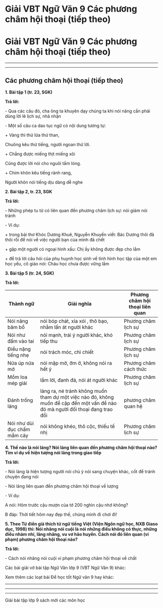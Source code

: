 # Giải VBT Ngữ Văn 9 Các phương châm hội thoại (tiếp theo)

# Giải VBT Ngữ Văn 9 Các phương châm hội thoại (tiếp theo)

* * *

* * *

## Các phương châm hội thoại (tiếp theo)

**1\. Bài tập 1 (tr. 23, SGK)**

**Trả lời:**

\- Qua các câu đó, cha ông ta khuyên dạy chúng ta khi nói năng cần phải dùng lời lẽ lịch sự, nhã nhặn

\- Một số câu ca dao tục ngữ có nội dung tương tự:

\+ Vàng thì thử lửa thử than, 

Chuông kêu thử tiếng, người ngoan thử lời. 

\+ Chẳng được miếng thịt miếng xôi 

Cũng được lời nói cho nguôi tấm lòng. 

\+ Chim khôn kêu tiếng rảnh rang, 

Người khôn nói tiếng dịu dàng dễ nghe

**2\. Bài tập 2, tr. 23, SGK**

**Trả lời:**

\- Những phép tu từ có liên quan đến phương châm lịch sự: nói giảm nói tránh

\- Ví dụ:

\+ trong bài thơ Khóc Dương Khuê, Nguyễn Khuyến viết: Bác Dương thôi đã thôi rồi để nói về việc người bạn của mình đã chết

\+ gặp một người có ngoại hình xấu: Chị ấy không được đẹp cho lắm

\+ để trả lời câu hỏi của phụ huynh học sinh về tình hình học tập của một em học yếu, cô giáo nói: Cháu học chưa được vững lắm

**3\. Bài tập 5 (tr. 24, SGK)**

**Trả lời:**

Thành ngữ  | Giải nghĩa | Phương châm hội thoại liên quan  
---|---|---  
Nói năng băm bổ | nói bóp chát, xỉa xói , thô bạo, nhằm lấn át người khác | Phương châm lịch sự  
Nói như đấm vào tai | nói mạnh, trái ý người khác, khó tiếp thu  | Phương châm lịch sự  
Điều nặng tiếng nhẹ | nói trách móc, chì chiết | Phương châm lịch sự  
Nửa úp nửa mở | nói mập mờ, ỡm ờ, không nói ra hết ý  | Phương châm cách thức  
Mồm loa mép giải | lắm lời, đanh đá, nói át người khác | Phương châm lịch sự  
Đánh trống lảng | lảng ra, né tránh không muốn tham dự một việc nào đó, không muốn đề cập đến một vấn đề nào đó mà người đối thoại đang trao đổi  | phương châm quan hệ  
Nói như dùi đục chấm mắm cáy | nói không khéo, thô cộc, thiếu tế nhị | Phương châm lịch sự  
  
**4\. Thế nào là nói lảng? Nói lảng liên quan đến phương châm hội thoại nào? Tìm ví dụ về hiện tượng nói lảng trong giao tiếp**

**Trả lời:**

\- Nói lảng là hiện tượng người nói chủ ý nói sang chuyện khác, cốt để tránh chuyện đang nói

\- Nói lảng liên quan đến phương châm hội thoại về lượng

\- Ví dụ:

A nói: Hôm trước cậu mượn của tớ 200 nghìn cậu nhớ không?

B đáp: Thời tiết hôm nay đẹp thế, chúng mình đi chơi đi!

**5\. Theo Từ điển giả thích từ ngữ tiếng Việt (Viện Ngôn ngữ học, NXB Giaso dục, 1998) thì: Nói nhăng nói cuội là nói những điều không có thực, những điều nhảm nhí, lăng nhăng, vu vơ hão huyền. Cách nói đó liên quan (vi phạm) phương châm hội thoại nào?**

**Trả lời:**

\- Cách nói nhăng nói cuội vi phạm phương châm hội thoại về chất

Các bài giải vở bài tập Ngữ Văn lớp 9 (VBT Ngữ Văn 9) khác:

Xem thêm các loạt bài Để học tốt Ngữ văn 9 hay khác:

* * *

* * *

* * *

Giải bài tập lớp 9 sách mới các môn học
